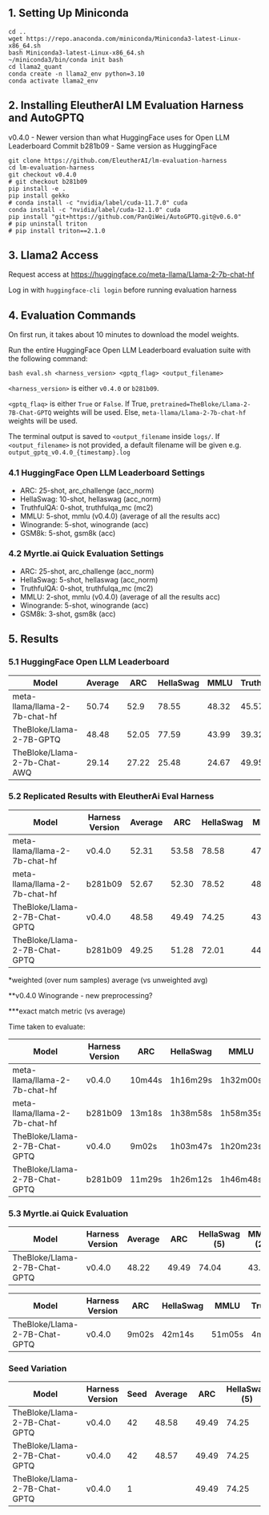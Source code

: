 ## 1. Setting Up Miniconda
```
cd ..
wget https://repo.anaconda.com/miniconda/Miniconda3-latest-Linux-x86_64.sh
bash Miniconda3-latest-Linux-x86_64.sh
~/miniconda3/bin/conda init bash
cd llama2_quant
conda create -n llama2_env python=3.10
conda activate llama2_env
```

## 2. Installing EleutherAI LM Evaluation Harness and AutoGPTQ
v0.4.0 - Newer version than what HuggingFace uses for Open LLM Leaderboard
Commit b281b09 - Same version as HuggingFace
```
git clone https://github.com/EleutherAI/lm-evaluation-harness
cd lm-evaluation-harness
git checkout v0.4.0
# git checkout b281b09
pip install -e .
pip install gekko
# conda install -c "nvidia/label/cuda-11.7.0" cuda
conda install -c "nvidia/label/cuda-12.1.0" cuda
pip install "git+https://github.com/PanQiWei/AutoGPTQ.git@v0.6.0"
# pip uninstall triton
# pip install triton==2.1.0
```

## 3. Llama2 Access
Request access at https://huggingface.co/meta-llama/Llama-2-7b-chat-hf

Log in with `huggingface-cli login` before running evaluation harness

## 4. Evaluation Commands
On first run, it takes about 10 minutes to download the model weights.

Run the entire HuggingFace Open LLM Leaderboard evaluation suite with the following command:
```
bash eval.sh <harness_version> <gptq_flag> <output_filename>
```
`<harness_version>` is either `v0.4.0` or `b281b09`.

`<gptq_flaq>` is either `True` or `False`. If True, `pretrained=TheBloke/Llama-2-7B-Chat-GPTQ` weights will be used. 
Else, `meta-llama/Llama-2-7b-chat-hf` weights will be used.

The terminal output is saved to `<output_filename` inside `logs/`. If `<output_filename>` is not provided, 
a default filename will be given e.g. `output_gptq_v0.4.0_{timestamp}.log`

### 4.1 HuggingFace Open LLM Leaderboard Settings
- ARC: 25-shot, arc_challenge (acc_norm)
- HellaSwag: 10-shot, hellaswag (acc_norm)
- TruthfulQA: 0-shot, truthfulqa_mc (mc2)
- MMLU: 5-shot, mmlu (v0.4.0) (average of all the results acc)
- Winogrande: 5-shot, winogrande (acc)
- GSM8k: 5-shot, gsm8k (acc)

### 4.2 Myrtle.ai Quick Evaluation Settings
- ARC: 25-shot, arc_challenge (acc_norm)
- HellaSwag: 5-shot, hellaswag (acc_norm)
- TruthfulQA: 0-shot, truthfulqa_mc (mc2)
- MMLU: 2-shot, mmlu (v0.4.0) (average of all the results acc)
- Winogrande: 5-shot, winogrande (acc)
- GSM8k: 3-shot, gsm8k (acc)

## 5. Results
### 5.1 HuggingFace Open LLM Leaderboard

| Model                 | Average | ARC  | HellaSwag | MMLU | TruthfulQA | Winogrande | GSM8K |
|-----------------------|---------|------|-----------|------|------------|------------|-------|
| meta-llama/llama-2-7b-chat-hf | 50.74    | 52.9 | 78.55     | 48.32 | 45.57       | 71.74      | 7.35  |
| TheBloke/Llama-2-7B-GPTQ         | 48.48   | 52.05| 77.59     | 43.99| 39.32       | 72.93      | 5     |
| TheBloke/Llama-2-7b-Chat-AWQ     | 29.14   | 27.22| 25.48     | 24.67| 49.95       | 47.51      | 0     |

### 5.2 Replicated Results with EleutherAi Eval Harness

| Model                 |Harness Version| Average | ARC  | HellaSwag | MMLU | TruthfulQA | Winogrande | GSM8K |
|-----------------------|----------|---------|------|-----------|------|------------|------------|-------|
| meta-llama/llama-2-7b-chat-hf | v0.4.0   | 52.31 | 53.58 | 78.58  | 47.24* | 45.31  | 66.38**  | 22.74*** |
| meta-llama/llama-2-7b-chat-hf | b281b09  | 52.67 | 52.30 | 78.52  | 48.17  | 45.31  | 73.01    | 18.73    |
| TheBloke/Llama-2-7B-Chat-GPTQ | v0.4.0   | 48.58 | 49.49 | 74.25  | 43.11* | 44.11  | 65.43**  | 15.24*** |
| TheBloke/Llama-2-7B-Chat-GPTQ | b281b09  | 49.25 | 51.28 | 72.01  | 44.20  | 44.11  | 70.80    | 13.12    |

*weighted (over num samples) average (vs unweighted avg)

**v0.4.0 Winogrande - new preprocessing?

***exact match metric (vs average)


Time taken to evaluate:

| Model                            | Harness Version | ARC  | HellaSwag | MMLU | TruthfulQA | Winogrande | GSM8K | Total |
|----------------------------------|-----------------|------|-----------|------|------------|------------|-------|-------|
| meta-llama/llama-2-7b-chat-hf    | v0.4.0          | 10m44s | 1h16m29s | 1h32m00s | 2m57s | 1m00s | 54m51s | 3h58m |
| meta-llama/llama-2-7b-chat-hf    | b281b09         | 13m18s | 1h38m58s | 1h58m35s | 3m10s | 1m28s | 48m07s | 4h43m |
| TheBloke/Llama-2-7B-Chat-GPTQ    | v0.4.0          | 9m02s  | 1h03m47s | 1h20m23s | 4m11s | 1m01  | 30m21s | 3h09m |
| TheBloke/Llama-2-7B-Chat-GPTQ    | b281b09         | 11m29s | 1h26m12s | 1h46m48s | 4m29s | 2m05s | 29m30s | 4h00m |

### 5.3 Myrtle.ai Quick Evaluation

| Model                 |Harness Version| Average | ARC  | HellaSwag (5) | MMLU (2) | TruthfulQA | Winogrande | GSM8K (3) |
|-----------------------|----------|---------|------|-----------|------|------------|------------|-------|
| TheBloke/Llama-2-7B-Chat-GPTQ | v0.4.0   | 48.22 | 49.49 | 74.04  | 43.16 | 44.11  | 65.19  | 13.34 |

| Model                            | Harness Version | ARC  | HellaSwag | MMLU | TruthfulQA | Winogrande | GSM8K | Total |
|----------------------------------|-----------------|------|-----------|------|------------|------------|-------|-------|
| TheBloke/Llama-2-7B-Chat-GPTQ | v0.4.0   | 9m02s | 42m14s | 51m05s | 4m17s | 1m05s | 26m42s | 2h15m |

### Seed Variation

| Model                 |Harness Version| Seed | Average | ARC  | HellaSwag (5) | MMLU (2) | TruthfulQA | Winogrande | GSM8K (3) |
|-----------------------|---------------|------|---------|------|---------------|----------|------------|------------|-----------|
| TheBloke/Llama-2-7B-Chat-GPTQ | v0.4.0 | 42  |  48.58  | 49.49 | 74.25  | 43.11 | 44.11  | 65.43  | 15.24 |
| TheBloke/Llama-2-7B-Chat-GPTQ | v0.4.0 | 42  |  48.57  | 49.49 | 74.25  | 43.11 | 44.11  | 65.27  | 15.16 |
| TheBloke/Llama-2-7B-Chat-GPTQ | v0.4.0 | 1   |    | 49.49 | 74.25  | 43.11 | 44.11  | 65.27  | 15.16 |